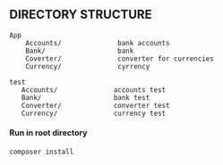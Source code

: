 DIRECTORY STRUCTURE
-------------------
```
App
    Accounts/              bank accounts
    Bank/                  bank 
    Coverter/              converter for currencies
    Currency/              cyrrency 
 
test
   Accounts/              accounts test
   Bank/                  bank test
   Converter/             converter test
   Currency/              currency test
```    

#### Run in root directory 
`composer install`
